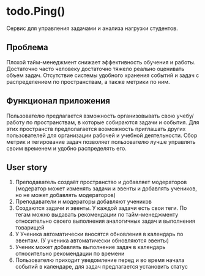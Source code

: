 # todo.Ping()
Сервис для управления задачами и анализа нагрузки студентов.

## Проблема
Плохой тайм-менеджмент снижает эффективность обучения и работы. Достаточно часто человеку достаточно тяжело реально оценивать объем задач. Отсутствие системы удобного хранения событий и задач с распределением по пространствам, а также метрики по ним.

## Функционал приложения 
Пользователю предлагается взможность организовывать свою учебу/работу по пространствам, в которые собираются задачи и события. Для этих пространств предполагается возможность приглашать других пользователей для организации рабочей и учебной деятельности. Сбор метрик и тегирование задач позволяет  пользователю лучше управлять своим временем и удобно распределять его.  

## User story
1. Преподаватель создаёт пространство и добавляет модераторов (модератор может изменять задачи и эвенты и добавлять учеников, но не может добавлять модераторов)
2. Преподаватели и модераторы добавляют учеников
3. Создаются задачи и эвенты. У каждой задачи есть свои теги. По тегам можно выдавать рекомендации по тайм-менеджменту относительно своего выполнения аналогичных задач и выполнения товарищей
4. У Ученика автоматически вносятся обновления в календарь по эвентам. (У ученика автоматически обновляются эвенты)
5. Ученик может добавлять выполнение задач в календарь относительно рекомендации по времени
6. Пользователю приходит уведомление перед и во время начала событий в календаре, для задач предлагается установить статус

